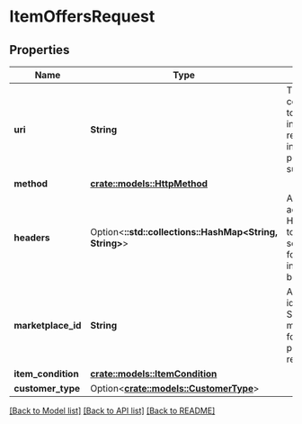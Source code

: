 # ItemOffersRequest

## Properties

Name | Type | Description | Notes
------------ | ------------- | ------------- | -------------
**uri** | **String** | The full URI corresponding to the API intended for request, including path parameter substitutions. | 
**method** | [**crate::models::HttpMethod**](HttpMethod.md) |  | 
**headers** | Option<**::std::collections::HashMap<String, String>**> | A mapping of additional HTTP headers to send/receive for the individual batch request. | [optional]
**marketplace_id** | **String** | A marketplace identifier. Specifies the marketplace for which prices are returned. | 
**item_condition** | [**crate::models::ItemCondition**](ItemCondition.md) |  | 
**customer_type** | Option<[**crate::models::CustomerType**](CustomerType.md)> |  | [optional]

[[Back to Model list]](../README.md#documentation-for-models) [[Back to API list]](../README.md#documentation-for-api-endpoints) [[Back to README]](../README.md)


